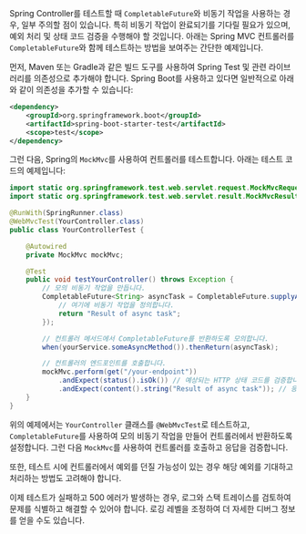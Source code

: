Spring Controller를 테스트할 때 `CompletableFuture`와 비동기 작업을 사용하는 경우, 일부 주의할 점이 있습니다. 특히 비동기 작업이 완료되기를 기다릴 필요가 있으며, 예외 처리 및 상태 코드 검증을 수행해야 할 것입니다. 아래는 Spring MVC 컨트롤러를 `CompletableFuture`와 함께 테스트하는 방법을 보여주는 간단한 예제입니다.

먼저, Maven 또는 Gradle과 같은 빌드 도구를 사용하여 Spring Test 및 관련 라이브러리를 의존성으로 추가해야 합니다. Spring Boot를 사용하고 있다면 일반적으로 아래와 같이 의존성을 추가할 수 있습니다:

```xml
<dependency>
    <groupId>org.springframework.boot</groupId>
    <artifactId>spring-boot-starter-test</artifactId>
    <scope>test</scope>
</dependency>
```

그런 다음, Spring의 `MockMvc`를 사용하여 컨트롤러를 테스트합니다. 아래는 테스트 코드의 예제입니다:

```java
import static org.springframework.test.web.servlet.request.MockMvcRequestBuilders.*;
import static org.springframework.test.web.servlet.result.MockMvcResultMatchers.*;

@RunWith(SpringRunner.class)
@WebMvcTest(YourController.class)
public class YourControllerTest {

    @Autowired
    private MockMvc mockMvc;

    @Test
    public void testYourController() throws Exception {
        // 모의 비동기 작업을 만듭니다.
        CompletableFuture<String> asyncTask = CompletableFuture.supplyAsync(() -> {
            // 여기에 비동기 작업을 정의합니다.
            return "Result of async task";
        });

        // 컨트롤러 메서드에서 CompletableFuture를 반환하도록 모의합니다.
        when(yourService.someAsyncMethod()).thenReturn(asyncTask);

        // 컨트롤러의 엔드포인트를 호출합니다.
        mockMvc.perform(get("/your-endpoint"))
            .andExpect(status().isOk()) // 예상되는 HTTP 상태 코드를 검증합니다.
            .andExpect(content().string("Result of async task")); // 응답 본문을 검증합니다.
    }
}
```

위의 예제에서는 `YourController` 클래스를 `@WebMvcTest`로 테스트하고, `CompletableFuture`를 사용하여 모의 비동기 작업을 만들어 컨트롤러에서 반환하도록 설정합니다. 그런 다음 `MockMvc`를 사용하여 컨트롤러를 호출하고 응답을 검증합니다.

또한, 테스트 시에 컨트롤러에서 예외를 던질 가능성이 있는 경우 해당 예외를 기대하고 처리하는 방법도 고려해야 합니다.

이제 테스트가 실패하고 500 에러가 발생하는 경우, 로그와 스택 트레이스를 검토하여 문제를 식별하고 해결할 수 있어야 합니다. 로깅 레벨을 조정하여 더 자세한 디버그 정보를 얻을 수도 있습니다.
